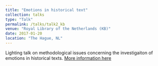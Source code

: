 ```yaml
---
title: "Emotions in historical text"
collection: talks
type: "Talk"
permalink: /talks/talk2_kb
venue: "Royal Library of the Netherlands (KB)"
date: 2017-01-20
location: "The Hague, NL"
---
```


Lighting talk on methodological issues concerning the investigaiton of emotions in historical texts. 
[More information here](https://www.kb.nl/nieuws/2017/historisch-onderzoek-in-digitale-kranten-verslag-van-het-big-data-congres)
